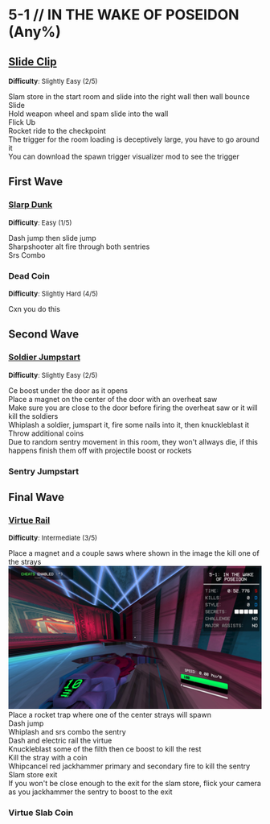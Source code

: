 # 5-1 // IN THE WAKE OF POSEIDON (Any%)


## [Slide Clip](https://youtu.be/hqWRdRuyvAs)
<font size="2">
    <b>Difficulty</b>: Slightly Easy (2/5)
</font> <br/> 

Slam store in the start room and slide into the right wall then wall bounce <br/>
Slide <br/>
Hold weapon wheel and spam slide into the wall <br/>
Flick Ub <br/>
Rocket ride to the checkpoint <br/>
The trigger for the room loading is deceptively large, you have to go around it <br/>
You can download the spawn trigger visualizer mod to see the trigger <br/>


## First Wave

### [Slarp Dunk](https://youtu.be/P95VJgnMeFI)
<font size="2">
    <b>Difficulty</b>: Easy (1/5)
</font> <br/> 

Dash jump then slide jump <br/>
Sharpshooter alt fire through both sentries <br/>
Srs Combo <br/>

### Dead Coin
<font size="2">
    <b>Difficulty</b>: Slightly Hard (4/5)
</font> <br/> 

Cxn you do this


## Second Wave

### [Soldier Jumpstart](https://youtu.be/tN0hyc77KF4)
<font size="2">
    <b>Difficulty</b>: Slightly Easy (2/5)
</font> <br/> 

Ce boost under the door as it opens <br/>
Place a magnet on the center of the door with an overheat saw <br/>
Make sure you are close to the door before firing the overheat saw or it will kill the soldiers <br/> 
Whiplash a soldier, jumspart it, fire some nails into it, then knuckleblast it <br/>
Throw additional coins <br/>
Due to random sentry movement in this room, they won't allways die, if this happens finish them off with projectile boost or rockets

### Sentry Jumpstart

## Final Wave

### [Virtue Rail](9https://youtu.be/WVyW1Khrsx4)
<font size="2">
    <b>Difficulty</b>: Intermediate (3/5)
</font> <br/> 

Place a magnet and a couple saws where shown in the image the kill one of the strays <br/>
![5-1 Wave 3 Saw Placement](</../images/5-1-wave3-saw-placement.jpg>)
Place a rocket trap where one of the center strays will spawn <br/>
Dash jump <br/>
Whiplash and srs combo the sentry <br/>
Dash and electric rail the virtue <br/>
Knuckleblast some of the filth then ce boost to kill the rest <br/>
Kill the stray with a coin <br/>
Whipcancel red jackhammer primary and secondary fire to kill the sentry <br/>
Slam store exit <br/>
If you won't be close enough to the exit for the slam store, flick your camera as you jackhammer the sentry to boost to the exit

### Virtue Slab Coin
